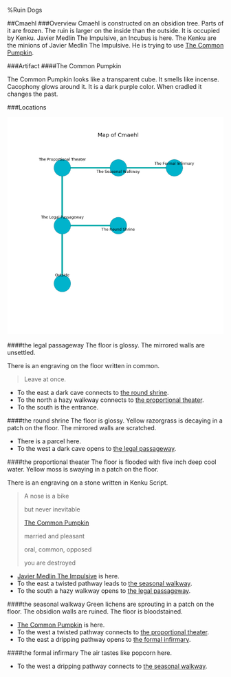 %Ruin Dogs

##Cmaehl
###Overview
Cmaehl is constructed on an obsidion tree. Parts of it are frozen. The ruin is larger on the inside than the outside. It is occupied by Kenku. <a name="Javier-Medlin-The-Impulsive"></a>Javier Medlin The Impulsive, an Incubus is here. The Kenku are the minions of Javier Medlin The Impulsive. He  is trying to use [The Common Pumpkin](#The-Common-Pumpkin). 



###Artifact
####<a name="The-Common-Pumpkin"></a>The Common Pumpkin


The Common Pumpkin looks like a transparent cube. It smells like incense. Cacophony glows around it. It is a dark purple color. When cradled it changes the past. 





###Locations


![](../v2/images/Cmaehl.png)

####<a name="the-legal-passageway"></a>the legal passageway
The floor is glossy. The mirrored walls are unsettled. 

There is an engraving on the floor written in common. 

> Leave at once.
>


* To the east a dark cave connects to [the round shrine](#the-round-shrine).
* To the north a hazy walkway connects to [the proportional theater](#the-proportional-theater).
* To the south is the entrance.


####<a name="the-round-shrine"></a>the round shrine
The floor is glossy. Yellow razorgrass is decaying in a patch on the floor. The mirrored walls are scratched. 



* There is a parcel here.
* To the west a dark cave opens to [the legal passageway](#the-legal-passageway).


####<a name="the-proportional-theater"></a>the proportional theater
The floor is flooded with five inch deep cool water. Yellow moss is swaying in a patch on the floor. 

There is an engraving on a stone written in Kenku Script. 

> A nose is a bike
>
> but never inevitable
>
> [The Common Pumpkin](#The-Common-Pumpkin)
>
> married and pleasant
>
> oral, common, opposed
>
> you are destroyed
>


* [Javier Medlin The Impulsive](#Javier-Medlin-The-Impulsive) is here.
* To the east a twisted pathway leads to [the seasonal walkway](#the-seasonal-walkway).
* To the south a hazy walkway opens to [the legal passageway](#the-legal-passageway).


####<a name="the-seasonal-walkway"></a>the seasonal walkway
Green lichens are sprouting in a patch on the floor. The obsidion walls are ruined. The floor is bloodstained. 



* [The Common Pumpkin](#The-Common-Pumpkin) is here.
* To the west a twisted pathway connects to [the proportional theater](#the-proportional-theater).
* To the east a dripping pathway opens to [the formal infirmary](#the-formal-infirmary).


####<a name="the-formal-infirmary"></a>the formal infirmary
The air tastes like popcorn here. 



* To the west a dripping pathway connects to [the seasonal walkway](#the-seasonal-walkway).


